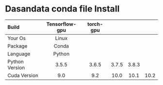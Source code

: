 # Dasandata conda file Install


| Build           | Tensorflow-gpu  | torch-gpu                          ||||
| :-----          | :-----:         | :-----: | :-----: | :-----: | :-----: |
| Your Os         | Linux                                                ||||
| Package         | Conda                                                ||||
| Language        | Python                                               ||||
| Python Version  | 3.5.5           | 3.6.5   |  3.7.5  |  3.8.3  |
| Cuda Version    | 9.0             |  9.2    | 10.0    | 10.1    | 10.2    |
